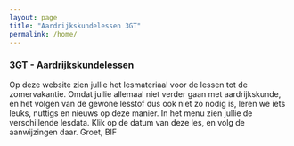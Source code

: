 ```yaml
---
layout: page
title: "Aardrijkskundelessen 3GT"
permalink: /home/
---
```

### 3GT - Aardrijkskundelessen
Op deze website zien jullie het lesmateriaal voor de lessen tot de zomervakantie. Omdat jullie allemaal niet verder gaan met aardrijkskunde, en het volgen van de gewone lesstof dus ook niet zo nodig is, leren we iets leuks, nuttigs en nieuws op deze manier. In het menu zien jullie de verschillende lesdata. Klik op de datum van deze les, en volg de aanwijzingen daar. Groet, BlF</p>

